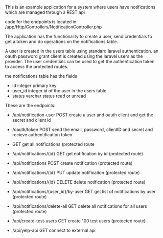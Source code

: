 
This is an example application for a system where users have notifications which are managed through a REST api 
 
code for the endpoints is located in 
/app/Http/Controllers/NotificationController.php  

The application has the functionality to create a user, send credentials to get a token and do operations 
on the notifications table. 

A user is created in the users table using standard laravel authentication. an oauth password grant client is created using the laravel users as the provider. The user credentials can be used to get the authentication token to access the protected routes. 

the notifications table has the fields
- id integer	primary key
- user_id integer		id of the user in the users table 
- status	varchar     status read or unread

These are the endpoints:  

- /api/notification-user   POST  create a user and oauth client and get the secret and client id
- /oauth/token POST  send the email, password, clientID and secret and recieve authentification token

-  GET  get all notifications  (protected route
- /api/notifications/{id} GET  get notification by id (protected route)
- /api/notifications POST  create notification (protected route)
- /api/notifications/{id} PUT  update notification (protected route)
- /api/notifications/{id} DELETE  delete notification (protected route)

- /api/notifications/{user_id}/by-user GET get list of notifications by user (protected route)
- /api/notifications/delete-all GET delete all notifications for all users (protected route)

- /api/create-test-users GET  create 100 test users (protected route)
- /api/yelp-api GET  connect to external api


